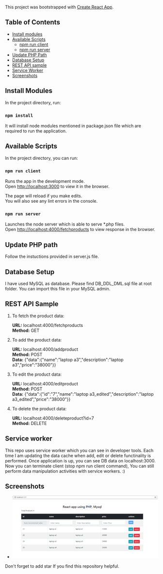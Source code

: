 This project was bootstrapped with [Create React App](https://github.com/facebookincubator/create-react-app).

## Table of Contents

- [Install modules](#install-modules)
- [Available Scripts](#available-scripts)
  - [npm run client](#npm-run-client)
  - [npm run server](#npm-run-server)
- [Update PHP Path](#update-php-path)
- [Database Setup](#database-setup)
- [REST API sample](#rest-api-sample)
- [Service Worker](#service-worker)
- [Screenshots](#screenshots)

## Install Modules

In the project directory, run: 

### `npm install`

It will install node modules mentioned in package.json file which are required to run the application.

## Available Scripts

In the project directory, you can run:

### `npm run client`

Runs the app in the development mode.<br>
Open [http://localhost:3000](http://localhost:3000) to view it in the browser.

The page will reload if you make edits.<br>
You will also see any lint errors in the console.

### `npm run server`

Launches the node server which is able to serve *.php files.<br>
Open [http://localhost:4000/fetchproducts](http://localhost:4000/fetchproducts) to view response in the browser.

## Update PHP path

Follow the instuctions provided in server.js file.

## Database Setup

I have used MySQL as database. Please find DB_DDL_DML.sql file at root folder. You can import this file in your MySQL admin.

## REST API Sample

  1. To fetch the product data:
     
     <b>URL:</b> localhost:4000/fetchproducts<br>
     <b>Method:</b> GET

  2. To add the product data:

     <b>URL:</b> localhost:4000/addproduct<br>
     <b>Method:</b> POST<br>
     <b>Data:</b> {"data":{"name":"laptop a3","description":"laptop a3","price":"38000"}}

  3. To edit the product data:

     <b>URL:</b> localhost:4000/editproduct<br>
     <b>Method:</b> POST<br>
     <b>Data:</b> {"data":{"id":"7","name":"laptop a3_edited","description":"laptop a3_edited","price":"38000"}}

  4. To delete the product data:

     <b>URL:</b> localhost:4000/deleteproduct?id=7<br>
     <b>Method:</b> DELETE

## Service worker

This repo uses service worker which you can see in developer tools. Each time I am updating the data cache when add, edit or delete functinality is performed. Once application is up, you can see DB data on localhost:3000. Now you can terminate client (stop npm run client command), You can still perform data manipulation activities with service workers. :)


## Screenshots

- ![Homepage](demo-images/homepage.png)


Don't forget to add star If you find this repository helpful.